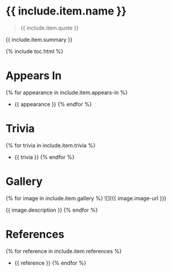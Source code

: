# {{ include.item.name }}

> {{ include.item.quote }}

{{ include.item.summary }}

{% include toc.html %}

# Appears In
{% for appearance in include.item.appears-in %}
  * {{ appearance }}
{% endfor %}

# Trivia
{% for trivia in include.item.trivia %}
  * {{ trivia }}
{% endfor %}

# Gallery
{% for image in include.item.gallery %}
  ![]({{ image.image-url }})

  {{ image.description }}
{% endfor %}

# References
{% for reference in include.item.references %}
  * {{ reference }}
{% endfor %}
